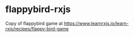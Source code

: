 # flappybird-rxjs
Copy of flappybird game at https://www.learnrxjs.io/learn-rxjs/recipes/flappy-bird-game

